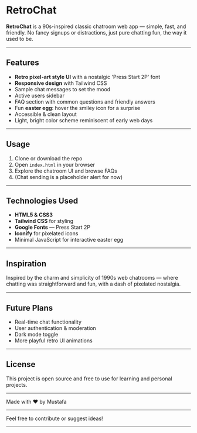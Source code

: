 # RetroChat

**RetroChat** is a 90s-inspired classic chatroom web app — simple, fast, and friendly. No fancy signups or distractions, just pure chatting fun, the way it used to be.

---

## Features

- **Retro pixel-art style UI** with a nostalgic 'Press Start 2P' font  
- **Responsive design** with Tailwind CSS  
- Sample chat messages to set the mood  
- Active users sidebar  
- FAQ section with common questions and friendly answers  
- Fun **easter egg**: hover the smiley icon for a surprise  
- Accessible & clean layout  
- Light, bright color scheme reminiscent of early web days  

---

## Usage

1. Clone or download the repo  
2. Open `index.html` in your browser  
3. Explore the chatroom UI and browse FAQs  
4. (Chat sending is a placeholder alert for now)

---

## Technologies Used

- **HTML5 & CSS3**  
- **Tailwind CSS** for styling  
- **Google Fonts** — Press Start 2P  
- **Iconify** for pixelated icons  
- Minimal JavaScript for interactive easter egg

---

## Inspiration

Inspired by the charm and simplicity of 1990s web chatrooms — where chatting was straightforward and fun, with a dash of pixelated nostalgia.

---

## Future Plans

- Real-time chat functionality  
- User authentication & moderation  
- Dark mode toggle  
- More playful retro UI animations

---

## License

This project is open source and free to use for learning and personal projects.

---

Made with ❤️ by Mustafa

---

Feel free to contribute or suggest ideas!

---

